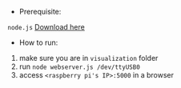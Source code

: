 - Prerequisite:

`node.js` [Download here](https://nodejs.org/en/download/)

- How to run:

1. make sure you are in `visualization` folder
2. run `node webserver.js /dev/ttyUSB0`
3. access `<raspberry pi's IP>:5000` in a browser